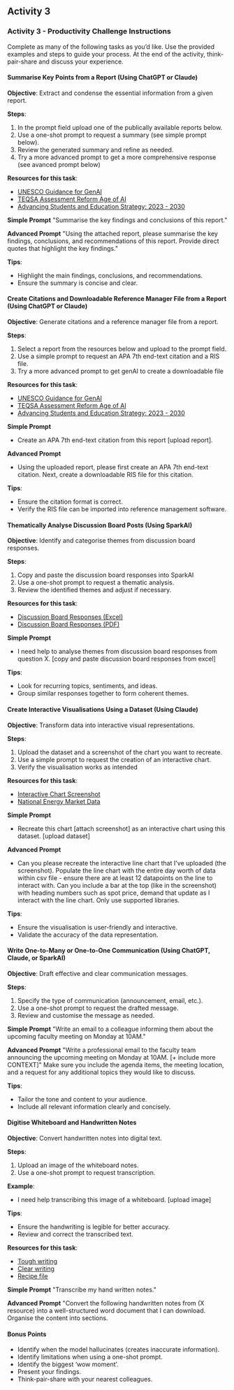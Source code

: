 ## Activity 3 

### Activity 3 - Productivity Challenge Instructions

Complete as many of the following tasks as you’d like. Use the provided examples and steps to guide your process. At the end of the activity, think-pair-share and discuss your experience.

#### Summarise Key Points from a Report (Using ChatGPT or Claude)

**Objective**: Extract and condense the essential information from a given report.

**Steps**:
1. In the prompt field upload one of the publically available reports below.
2. Use a one-shot prompt to request a summary (see simple prompt below).
3. Review the generated summary and refine as needed. 
4. Try a more advanced prompt to get a more comprehensive response (see avanced prompt below)

**Resources for this task**:
- [UNESCO Guidance for GenAI](resources/UNESCO.pdf)
- [TEQSA Assessment Reform Age of AI](resources/TEQSA.pdf)
- [Advancing Students and Education Strategy: 2023 - 2030](resources/ASES.pdf)

**Simple Prompt**
"Summarise the key findings and conclusions of this report."

**Advanced Prompt**
"Using the attached report, please summarise the key findings, conclusions, and recommendations of this report. Provide direct quotes that highlight the key findings."

**Tips**:
- Highlight the main findings, conclusions, and recommendations.
- Ensure the summary is concise and clear.


#### Create Citations and Downloadable Reference Manager File from a Report (Using ChatGPT or Claude)

**Objective**: Generate citations and a reference manager file from a report.

**Steps**:
1. Select a report from the resources below and upload to the prompt field. 
2. Use a simple prompt to request an APA 7th end-text citation and a RIS file.
3. Try a more advanced prompt to get genAI to create a downloadable file

**Resources for this task**:
- [UNESCO Guidance for GenAI](resources/UNESCO.pdf)
- [TEQSA Assessment Reform Age of AI](resources/TEQSA.pdf)
- [Advancing Students and Education Strategy: 2023 - 2030](resources/ASES.pdf)

**Simple Prompt**
- Create an APA 7th end-text citation from this report [upload report]. 

**Advanced Prompt**
- Using the uploaded report, please first create an APA 7th end-text citation. Next, create a downloadable RIS file for this citation. 

**Tips**:
- Ensure the citation format is correct.
- Verify the RIS file can be imported into reference management software.


#### Thematically Analyse Discussion Board Posts (Using SparkAI)

**Objective**: Identify and categorise themes from discussion board responses.

**Steps**:
1. Copy and paste the discussion board responses into SparkAI
2. Use a one-shot prompt to request a thematic analysis.
3. Review the identified themes and adjust if necessary.

**Resources for this task**:
- [Discussion Board Responses (Excel)](resources/DiscussionBoardExcel.xlsx)
- [Discussion Board Responses (PDF)](resources/DiscussionBoardPDF.pdf)

**Simple Prompt**
- I need help to analyse themes from discussion board responses from question X. [copy and paste discussion board responses from excel]

**Tips**:
- Look for recurring topics, sentiments, and ideas.
- Group similar responses together to form coherent themes.


#### Create Interactive Visualisations Using a Dataset (Using Claude)

**Objective**: Transform data into interactive visual representations.

**Steps**:
1. Upload the dataset and a screenshot of the chart you want to recreate.
2. Use a simple prompt to request the creation of an interactive chart.
3. Verify the visualisation works as intended 

**Resources for this task**:
- [Interactive Chart Screenshot](resources/IScreenshot.png)
- [National Energy Market Data](resources/NEMData.csv)


**Simple Prompt**
- Recreate this chart [attach screenshot] as an interactive chart using this dataset. [upload dataset]

**Advanced Prompt**
- Can you please recreate the interactive line chart that I've uploaded (the screenshot). Populate the line chart with the entire day worth of data within csv file - ensure there are at least 12 datapoints on the line to interact with. Can you include a bar at the top (like in the screenshot) with heading numbers such as spot price, demand that update as I interact with the line chart. Only use supported libraries.

**Tips**:
- Ensure the visualisation is user-friendly and interactive.
- Validate the accuracy of the data representation.


#### Write One-to-Many or One-to-One Communication (Using ChatGPT, Claude, or SparkAI)

**Objective**: Draft effective and clear communication messages.

**Steps**:
1. Specify the type of communication (announcement, email, etc.).
2. Use a one-shot prompt to request the drafted message.
3. Review and customise the message as needed.

**Simple Prompt**
"Write an email to a colleague informing them about the upcoming faculty meeting on Monday at 10AM."


**Advanced Prompt**
"Write a professional email to the faculty team announcing the upcoming meeting on Monday at 10AM. [+ include more CONTEXT]"
Make sure you include the agenda items, the meeting location, and a request for any additional topics they would like to discuss.

**Tips**:
- Tailor the tone and content to your audience.
- Include all relevant information clearly and concisely.



#### Digitise Whiteboard and Handwritten Notes

**Objective**: Convert handwritten notes into digital text.

**Steps**:
1. Upload an image of the whiteboard notes.
2. Use a one-shot prompt to request transcription.

**Example**:
- I need help transcribing this image of a whiteboard. [upload image]

**Tips**:
- Ensure the handwriting is legible for better accuracy.
- Review and correct the transcribed text.

**Resources for this task**:
- [Tough writing](resources/Whiteboard1.jpg)
- [Clear writing](resources/Whiteboard2.jpg)
- [Recipe file](resources/recipe.jpg)


**Simple Prompt**
"Transcribe my hand written notes."


**Advanced Prompt**
"Convert the following handwritten notes from (X resource) into a well-structured word document that I can download. Organise the content into sections. 



#### Bonus Points

- Identify when the model hallucinates (creates inaccurate information).
- Identify limitations when using a one-shot prompt.
- Identify the biggest ‘wow moment’.
- Present your findings.
- Think-pair-share with your nearest colleagues.

